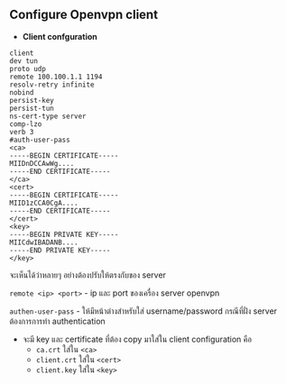 ## Configure Openvpn client

- **Client confguration**
```
client
dev tun
proto udp
remote 100.100.1.1 1194
resolv-retry infinite
nobind
persist-key
persist-tun
ns-cert-type server
comp-lzo
verb 3
#auth-user-pass
<ca>
-----BEGIN CERTIFICATE-----
MIIDnDCCAwWg....
-----END CERTIFICATE-----
</ca>
<cert>
-----BEGIN CERTIFICATE-----
MIID1zCCA0CgA....
-----END CERTIFICATE-----
</cert>
<key>
-----BEGIN PRIVATE KEY-----
MIICdwIBADANB....
-----END PRIVATE KEY-----
</key>
```
จะเห็นได้ว่าหลายๆ อย่างต้องปรับให้ตรงกับของ server

``remote <ip> <port>``  - ip และ port ของเครื่อง server openvpn

``authen-user-pass``    - ให้มีหน้าต่างสำหรับใส่ username/password กรณีที่ฝั่ง server ต้องการการทำ authentication

- จะมี key และ certificate ที่ต้อง copy มาใส่ใน client configuration คือ
  - ``ca.crt`` ใส่ใน ``<ca>``
  - ``client.crt`` ใส่ใน ``<cert>``
  - ``client.key`` ใส่ใน ``<key>``
 
